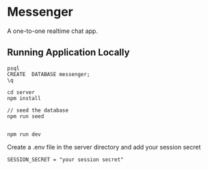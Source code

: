 # Messenger

A one-to-one realtime chat app.

## Running Application Locally

```
psql
CREATE  DATABASE messenger;
\q

cd server
npm install

// seed the database
npm run seed


npm run dev
```

Create a .env file in the server directory and add your session secret

```
SESSION_SECRET = "your session secret"
```
